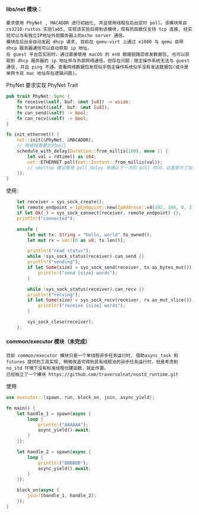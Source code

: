 ﻿#### libs/net 模块：
    要求使用 PhyNet , MACADDR 进行初始化, 并且使用线程在后台定时 poll。该模块来自 cs3210-rustos 实验lab5, 实现该实验后得到该模块，现有的函数仅支持 tcp 连接, 经实验可以与有独立IP地址外部服务器上的echo server 通信。
    模块在后台会自动发起 dhcp 请求, 目前在 qemu-virt 上通过 e1000 与 qemu 自带 dhcp 服务器通信可以自动获取 ip 地址。
    在 guest 平台层实验时，通过直接使用 macOS 的 en0 数据链路层收发数据包, 也可以获取到 dhcp 服务器的 ip 地址并与外部网络通信，但存在问题：宿主操作系统无法与 guest 通信, 并且 ping 不通，查看网络数据包发现似乎宿主操作系统似乎没有发送数据包(或许是单网卡双 mac 地址存在逻辑问题)。

PhyNet 要求实现 PhyNet Trait
```rust
pub trait PhyNet: Sync {
    fn receive(&self, buf: &mut [u8]) -> usize;
    fn transmit(&self, buf: &mut [u8]);
    fn can_send(&self) -> bool;
    fn can_recv(&self) -> bool;
}
```

```rust
fn init_ethernet() {
    net::init(&PhyNet, &MACADDR);
    // 网络栈需要定时poll
    schedule_with_delay(Duration::from_millis(100), move || {
        let val = rdtime() as i64;
        net::ETHERNET.poll(net::Instant::from_millis(val));
        // smoltcp 建议使用 poll_delay 来确认下一次的 poll 时间，这里是为了加快实验速度
    });
}
```

使用:
```rust
    let receiver = sys_sock_create();
    let remote_endpoint = IpEndpoint::new(IpAddress::v4(192, 168, 0, 2), 6000);
    if let Ok(_) = sys_sock_connect(receiver, remote_endpoint) {};
    println!("connected");

    unsafe {
        let mut tx: String = "hello, world".to_owned();
        let mut rx = vec![0 as u8; tx.len()];

        println!("read status");
        while !sys_sock_status(receiver).can_send {}
        println!("sending");
        if let Some(size) = sys_sock_send(receiver, tx.as_bytes_mut()) {
            println!("send {size} words");
        }

        while !sys_sock_status(receiver).can_recv {}
        println!("recving");
        if let Some(size) = sys_sock_recv(receiver, rx.as_mut_slice()) {
            println!("receive {size} words");
        }

        sys_sock_close(receiver);
    };

```

#### common/executor 模块（未完成）
    目前 common/executor 模块只是一个单线程异步任务运行时, 借助async_task 和 futures 提供的工具实现, 稍微改造可得到具有线程池的异步任务运行时，但是考虑到 no_std 环境下没有标准线程创建函数，就此作罢。
    已经独立了一个模块 https://github.com/traversalnat/nostd_runtime.git

使用
```rust
use executor::{spawn, run, block_on, join, async_yield};

fn main() {
    let handle_1 = spawn(async {
        loop {
            println!("AAAAAA");
            async_yield().await;
        }
    });

    let handle_2 = spawn(async {
        loop {
            println!("BBBBBB");
            async_yield().await;
        }
    });

    block_on(async {
        join!(handle_1, handle_2);
    });
}
```
